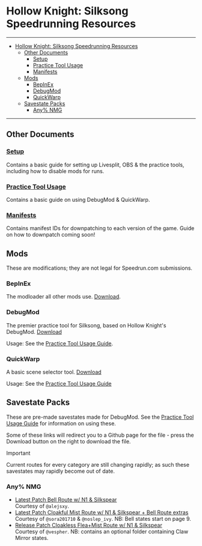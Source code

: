 # Hollow Knight: Silksong Speedrunning Resources

---

- [Hollow Knight: Silksong Speedrunning Resources](#hollow-knight-silksong-speedrunning-resources)
  - [Other Documents](#other-documents)
    - [Setup](#setup)
    - [Practice Tool Usage](#practice-tool-usage)
    - [Manifests](#manifests)
  - [Mods](#mods)
    - [BepInEx](#bepinex)
    - [DebugMod](#debugmod)
    - [QuickWarp](#quickwarp)
  - [Savestate Packs](#savestate-packs)
    - [Any% NMG](#any-nmg)

---

## Other Documents

### [Setup](/setup.md)

Contains a basic guide for setting up Livesplit, OBS & the practice tools, including how to disable mods for runs.

### [Practice Tool Usage](/tools_usage.md)

Contains a basic guide on using DebugMod & QuickWarp.

### [Manifests](/manifests.md)

Contains manifest IDs for downpatching to each version of the game. Guide on how to downpatch coming soon!

## Mods

These are modifications; they are not legal for Speedrun.com submissions.

### BepInEx

The modloader all other mods use. [Download](https://github.com/BepInEx/BepInEx/releases/tag/v5.4.23.4).

### DebugMod

The premier practice tool for Silksong, based on Hollow Knight's DebugMod. [Download](https://github.com/hk-speedrunning/Silksong.DebugMod/releases/latest)

Usage: See the [Practice Tool Usage Guide](/tools_usage.md).

### QuickWarp

A basic scene selector tool. [Download](https://github.com/hk-speedrunning/Silksong.QuickWarp/releases/latest)

Usage: See the [Practice Tool Usage Guide](/tools_usage.md#quickwarp)

## Savestate Packs

These are pre-made savestates made for DebugMod. See the [Practice Tool Usage Guide](/tools_usage.md#savestates-outside-the-game) for information on using these.

Some of these links will redirect you to a Github page for the file - press the Download button on the right to download the file.

> [!IMPORTANT]
> Current routes for every category are still changing rapidly; as such these savestates may rapidly become out of date.

### Any% NMG

- [Latest Patch Bell Route w/ N1 & Silkspear](/savestates/Silksong%20Bells%20Route%20DebugMod%20Savestates.zip)<br/>
  Courtesy of `@alejsxy`.
- [Latest Patch Cloakful Mist Route w/ N1 & Silkspear + Bell Route extras](https://files.catbox.moe/cubveb.rar)<br/>
  Courtesy of `@sora201710` & `@noslep_ivy`. NB: Bell states start on page 9.
- [Release Patch Cloakless Flea+Mist Route w/ N1 & Silkspear](https://files.catbox.moe/50k7u4.zip)<br />
  Courtesy of `@vespher`. NB: contains an optional folder containing Claw Mirror states.
